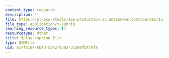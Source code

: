 ```yaml
---
content_type: resource
description: ''
file: https://ol-ocw-studio-app-production.s3.amazonaws.com/courses/15-031j-energy-decisions-markets-and-policies-spring-2012/617f51846b4d5342b3033c580fb476fa_m0eRTYvmRDg.vtt
file_type: application/x-subrip
learning_resource_types: []
resourcetype: Other
title: 3play caption file
type: OCWFile
uid: 617f5184-6b4d-5342-b303-3c580fb476fa
---
```

